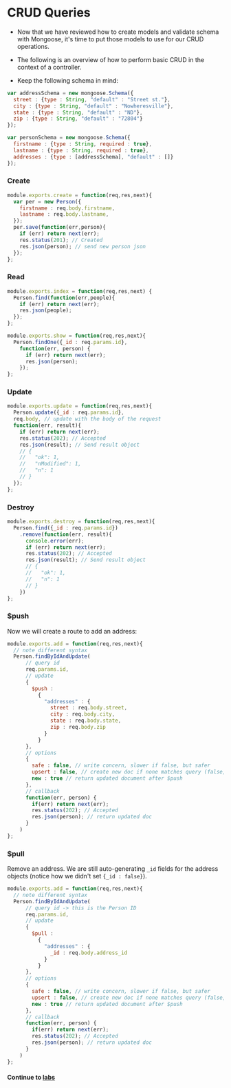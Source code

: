 # CRUD Queries
* Now that we have reviewed how to create models and validate schema with Mongoose, it's time to put those models to use for our CRUD operations.
  
* The following is an overview of how to perform basic CRUD in the context of a controller.
  
* Keep the following schema in mind:

```javascript
var addressSchema = new mongoose.Schema({
  street : {type : String, "default" : "Street st."},
  city : {type : String, "default" : "Nowheresville"},
  state : {type : String, "default" : "ND"},
  zip : {type : String, "default" : "72804"}
});

var personSchema = new mongoose.Schema({
  firstname : {type : String, required : true},
  lastname : {type : String, required : true},
  addresses : {type : [addressSchema], "default" : []}
});
```

### Create
```javascript
module.exports.create = function(req,res,next){
  var per = new Person({
    firstname : req.body.firstname,
    lastname : req.body.lastname,
  });
  per.save(function(err,person){
    if (err) return next(err);
    res.status(201); // Created
    res.json(person); // send new person json
  });
};
```
### Read
```javascript
module.exports.index = function(req,res,next) {
  Person.find(function(err,people){
    if (err) return next(err);
    res.json(people);
  });
};

module.exports.show = function(req,res,next){
  Person.findOne({_id : req.params.id},
    function(err, person) {
      if (err) return next(err);
      res.json(person);
    });
};
```
### Update
```javascript
module.exports.update = function(req,res,next){
  Person.update({_id : req.params.id},
  req.body, // update with the body of the request
  function(err, result){
    if (err) return next(err);
    res.status(202); // Accepted
    res.json(result); // Send result object
    // {
    //   "ok": 1,
    //   "nModified": 1,
    //   "n": 1
    // }
  });
};
```
### Destroy
```javascript
module.exports.destroy = function(req,res,next){
  Person.find({_id : req.params.id})
    .remove(function(err, result){
      console.error(err);
      if (err) return next(err);
      res.status(202); // Accepted
      res.json(result); // Send result object
      // {
      //   "ok": 1,
      //   "n": 1
      // }
    })
};
```

### $push
Now we will create a route to add an address:  
  
```javascript
module.exports.add = function(req,res,next){
  // note different syntax
  Person.findByIdAndUpdate(
      // query id
      req.params.id,
      // update
      {
        $push : 
          {
            "addresses" : {
              street : req.body.street,
              city : req.body.city,
              state : req.body.state,
              zip : req.body.zip
            }
          }
      },
      // options
      {
        safe : false, // write concern, slower if false, but safer
        upsert : false, // create new doc if none matches query (false, so don't)
        new : true // return updated document after $push
      },
      // callback
      function(err, person) {
        if(err) return next(err);
        res.status(202); // Accepted
        res.json(person); // return updated doc
      }
    )
};
```

### $pull
Remove an address. We are still auto-generating `_id` fields for the address objects (notice how we didn't set `{_id : false}`).  
  
```javascript
module.exports.add = function(req,res,next){
  // note different syntax
  Person.findByIdAndUpdate(
      // query id -> this is the Person ID
      req.params.id,
      // update
      {
        $pull : 
          {
            "addresses" : {
              _id : req.body.address_id
            }
          }
      },
      // options
      {
        safe : false, // write concern, slower if false, but safer
        upsert : false, // create new doc if none matches query (false, so don't)
        new : true // return updated document after $push
      },
      // callback
      function(err, person) {
        if(err) return next(err);
        res.status(202); // Accepted
        res.json(person); // return updated doc
      }
    )
};
```
  
#### Continue to [labs](7_labs.md)